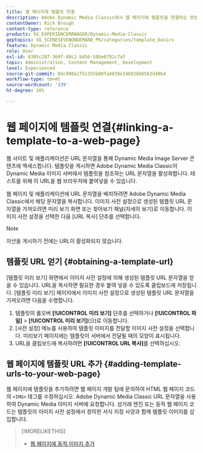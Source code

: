 ```yaml
---
title: 웹 페이지에 템플릿 연결
description: Adobe Dynamic Media Classic에서 웹 페이지에 템플릿을 연결하는 방법을 알아봅니다.
contentOwner: Rick Brough
content-type: reference
products: SG_EXPERIENCEMANAGER/Dynamic-Media-Classic
geptopics: SG_SCENESEVENONDEMAND_PK/categories/template_basics
feature: Dynamic Media Classic
role: User
exl-id: 6305c287-360f-48c2-b456-58be0791c7af
topic: Administration, Content Management, Development
level: Experienced
source-git-commit: 8dc990a1fb1355b00fa4839e14b92bb6562d40b4
workflow-type: tm+mt
source-wordcount: '339'
ht-degree: 16%

---
```


# 웹 페이지에 템플릿 연결{#linking-a-template-to-a-web-page}

웹 사이트 및 애플리케이션은 URL 문자열을 통해 Dynamic Media Image Server 콘텐츠에 액세스합니다. 템플릿을 게시하면 Adobe Dynamic Media Classic이 Dynamic Media 이미지 서버에서 템플릿을 참조하는 URL 문자열을 활성화합니다. 테스트를 위해 이 URL을 웹 브라우저에 붙여넣을 수 있습니다.

웹 페이지 및 애플리케이션에 URL 문자열을 배치하려면 Adobe Dynamic Media Classic에서 해당 문자열을 복사합니다. 이미지 사전 설정으로 생성된 템플릿 URL 문자열을 가져오려면 미리 보기 화면 또는 찾아보기 패널(자세히 보기)로 이동합니다. 이미지 사전 설정을 선택한 다음 [URL 복사] 단추를 선택합니다.

>[!NOTE]
>
>자산을 게시하기 전에는 URL이 활성화되지 않습니다.

## 템플릿 URL 얻기 {#obtaining-a-template-url}

[템플릿 미리 보기] 화면에서 이미지 사전 설정에 의해 생성된 템플릿 URL 문자열을 얻을 수 있습니다. URL을 복사하면 필요한 경우 붙여 넣을 수 있도록 클립보드에 저장됩니다. [템플릿 미리 보기] 페이지에서 이미지 사전 설정으로 생성된 템플릿 URL 문자열을 가져오려면 다음을 수행합니다.

1. 템플릿의 롤오버 **[!UICONTROL 미리 보기]** 단추를 선택하거나 **[!UICONTROL 파일]** > **[!UICONTROL 미리 보기]**(으)로 이동합니다.
1. [사전 설정] 메뉴를 사용하여 템플릿 이미지를 전달할 이미지 사전 설정을 선택합니다. 미리보기 페이지에는 템플릿이 서버에서 전달될 때의 모양이 표시됩니다.
1. URL을 클립보드에 복사하려면 **[!UICONTROL URL 복사]**&#x200B;를 선택하십시오.

## 웹 페이지에 템플릿 URL 추가 {#adding-template-urls-to-your-web-page}

웹 페이지에 템플릿을 추가하려면 웹 페이지 개발 팀에 문의하여 HTML 웹 페이지 코드의 `<IMG>` 태그를 수정하십시오. Adobe Dynamic Media Classic URL 문자열을 사용하여 Dynamic Media 이미지 서버에 요청합니다. 상거래 엔진 또는 동적 웹 페이지 코드는 템플릿의 이미지 사전 설정에서 정의한 서식 지정 사양과 함께 템플릿 이미지를 삽입합니다.

>[!MORELIKETHIS]
>
>* [웹 페이지에 동적 이미지 추가](linking-urls-web-application.md#adding_dynamic_images_to_your_web_page)
